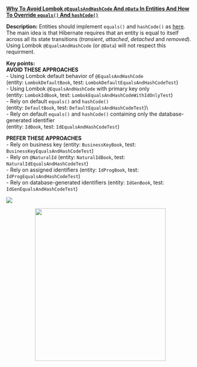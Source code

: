 **[Why To Avoid Lombok `@EqualsAndHashCode` And `@Data` In Entities And How To Override `equals()` And `hashCode()`](https://github.com/AnghelLeonard/Hibernate-SpringBoot/tree/master/HibernateSpringBootLombokEqualsAndHashCode)**

**Description:** Entities should implement `equals()` and `hashCode()` as [here](https://vladmihalcea.com/the-best-way-to-implement-equals-hashcode-and-tostring-with-jpa-and-hibernate/). The main idea is that Hibernate requires that an entity is equal to itself across all its state transitions (*transient*, *attached*, *detached* and *removed*). Using Lombok `@EqualsAndHashCode` (or `@Data`) will not respect this requirment.

**Key points:**\
**AVOID THESE APPROACHES**\
     - Using Lombok default behavior of `@EqualsAndHashCode`\
     (entity: `LombokDefaultBook`, test: `LombokDefaultEqualsAndHashCodeTest`)\
     - Using Lombok  `@EqualsAndHashCode` with primary key only\
     (entity: `LombokIdBook`, test: `LombokEqualsAndHashCodeWithIdOnlyTest`)\
     - Rely on default `equals()` and `hashCode()`\
     (entity: `DefaultBook`, test: `DefaultEqualsAndHashCodeTest`)\   
     - Rely on default `equals()` and `hashCode()` containing only the database-generated identifier\
     (entity: `IdBook`, test: `IdEqualsAndHashCodeTest`)

**PREFER THESE APPROACHES**\
     - Rely on business key (entity: `BusinessKeyBook`, test: `BusinessKeyEqualsAndHashCodeTest`)\
     - Rely on `@NaturalId` (entity: `NaturalIdBook`, test: `NaturalIdEqualsAndHashCodeTest`)\
     - Rely on assigned identifiers (entity: `IdProgBook`, test: `IdProgEqualsAndHashCodeTest`)\
     - Rely on database-generated identifiers (entity: `IdGenBook`, test: `IdGenEqualsAndHashCodeTest`)
     
![](https://github.com/AnghelLeonard/Hibernate-SpringBoot/blob/master/HibernateSpringBootLombokEqualsAndHashCode/auto-generated%20primary%20key%20and%20equals%20-%20hashCode.png)       

<a href="https://leanpub.com/java-persistence-performance-illustrated-guide"><p align="center"><img src="https://github.com/AnghelLeonard/Hibernate-SpringBoot/blob/master/Java%20Persistence%20Performance%20Illustrated%20Guide.jpg" height="410" width="350"/></p></a>
